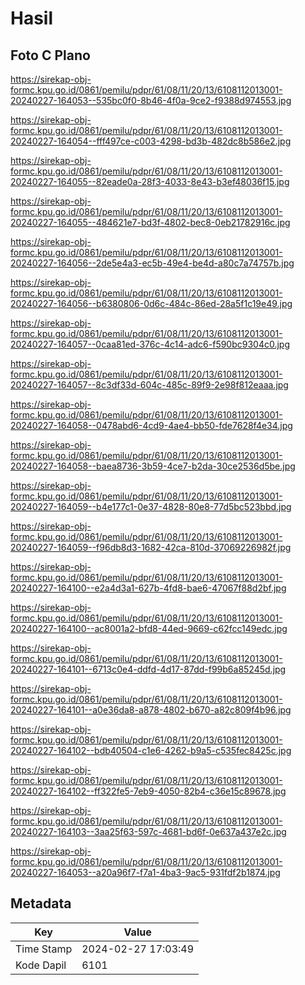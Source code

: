 # Hasil

## Foto C Plano

https://sirekap-obj-formc.kpu.go.id/0861/pemilu/pdpr/61/08/11/20/13/6108112013001-20240227-164053--535bc0f0-8b46-4f0a-9ce2-f9388d974553.jpg

https://sirekap-obj-formc.kpu.go.id/0861/pemilu/pdpr/61/08/11/20/13/6108112013001-20240227-164054--fff497ce-c003-4298-bd3b-482dc8b586e2.jpg

https://sirekap-obj-formc.kpu.go.id/0861/pemilu/pdpr/61/08/11/20/13/6108112013001-20240227-164055--82eade0a-28f3-4033-8e43-b3ef48036f15.jpg

https://sirekap-obj-formc.kpu.go.id/0861/pemilu/pdpr/61/08/11/20/13/6108112013001-20240227-164055--484621e7-bd3f-4802-bec8-0eb21782916c.jpg

https://sirekap-obj-formc.kpu.go.id/0861/pemilu/pdpr/61/08/11/20/13/6108112013001-20240227-164056--2de5e4a3-ec5b-49e4-be4d-a80c7a74757b.jpg

https://sirekap-obj-formc.kpu.go.id/0861/pemilu/pdpr/61/08/11/20/13/6108112013001-20240227-164056--b6380806-0d6c-484c-86ed-28a5f1c19e49.jpg

https://sirekap-obj-formc.kpu.go.id/0861/pemilu/pdpr/61/08/11/20/13/6108112013001-20240227-164057--0caa81ed-376c-4c14-adc6-f590bc9304c0.jpg

https://sirekap-obj-formc.kpu.go.id/0861/pemilu/pdpr/61/08/11/20/13/6108112013001-20240227-164057--8c3df33d-604c-485c-89f9-2e98f812eaaa.jpg

https://sirekap-obj-formc.kpu.go.id/0861/pemilu/pdpr/61/08/11/20/13/6108112013001-20240227-164058--0478abd6-4cd9-4ae4-bb50-fde7628f4e34.jpg

https://sirekap-obj-formc.kpu.go.id/0861/pemilu/pdpr/61/08/11/20/13/6108112013001-20240227-164058--baea8736-3b59-4ce7-b2da-30ce2536d5be.jpg

https://sirekap-obj-formc.kpu.go.id/0861/pemilu/pdpr/61/08/11/20/13/6108112013001-20240227-164059--b4e177c1-0e37-4828-80e8-77d5bc523bbd.jpg

https://sirekap-obj-formc.kpu.go.id/0861/pemilu/pdpr/61/08/11/20/13/6108112013001-20240227-164059--f96db8d3-1682-42ca-810d-37069226982f.jpg

https://sirekap-obj-formc.kpu.go.id/0861/pemilu/pdpr/61/08/11/20/13/6108112013001-20240227-164100--e2a4d3a1-627b-4fd8-bae6-47067f88d2bf.jpg

https://sirekap-obj-formc.kpu.go.id/0861/pemilu/pdpr/61/08/11/20/13/6108112013001-20240227-164100--ac8001a2-bfd8-44ed-9669-c62fcc149edc.jpg

https://sirekap-obj-formc.kpu.go.id/0861/pemilu/pdpr/61/08/11/20/13/6108112013001-20240227-164101--6713c0e4-ddfd-4d17-87dd-f99b6a85245d.jpg

https://sirekap-obj-formc.kpu.go.id/0861/pemilu/pdpr/61/08/11/20/13/6108112013001-20240227-164101--a0e36da8-a878-4802-b670-a82c809f4b96.jpg

https://sirekap-obj-formc.kpu.go.id/0861/pemilu/pdpr/61/08/11/20/13/6108112013001-20240227-164102--bdb40504-c1e6-4262-b9a5-c535fec8425c.jpg

https://sirekap-obj-formc.kpu.go.id/0861/pemilu/pdpr/61/08/11/20/13/6108112013001-20240227-164102--ff322fe5-7eb9-4050-82b4-c36e15c89678.jpg

https://sirekap-obj-formc.kpu.go.id/0861/pemilu/pdpr/61/08/11/20/13/6108112013001-20240227-164103--3aa25f63-597c-4681-bd6f-0e637a437e2c.jpg

https://sirekap-obj-formc.kpu.go.id/0861/pemilu/pdpr/61/08/11/20/13/6108112013001-20240227-164053--a20a96f7-f7a1-4ba3-9ac5-931fdf2b1874.jpg


## Metadata

| Key        | Value               |
| ---------- | ------------------- |
| Time Stamp | 2024-02-27 17:03:49 |
| Kode Dapil | 6101                |



